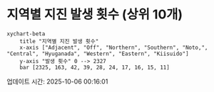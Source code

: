 # 지역별 지진 발생 횟수 (상위 10개)

```mermaid
xychart-beta
    title "지역별 지진 발생 횟수"
    x-axis ["Adjacent", "Off", "Northern", "Southern", "Noto,", "Central", "Hyuganada", "Western", "Eastern", "Kiisuido"]
    y-axis "발생 횟수" 0 --> 2327
    bar [2325, 163, 42, 39, 28, 24, 17, 16, 15, 11]
```

업데이트 시간: 2025-10-06 00:16:01

